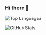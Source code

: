 ### Hi there 👋

<!--
**Nik0Sp/Nik0Sp** is a ✨ _special_ ✨ repository because its `` (this file) appears on your GitHub profile.




Here are some ideas to get you started:

- 🔭 I’m currently working on ...
- 🌱 I’m currently learning ...
- 👯 I’m looking to collaborate on ...
- 🤔 I’m looking for help with ...
- 💬 Ask me about ...
- 📫 How to reach me: ...
- 😄 Pronouns: ...
- ⚡ Fun fact: ...
--> 

![Top Languages](https://github-readme-stats.vercel.app/api/top-langs/?username=Nik0Sp&layout=compact&theme=radical)


![GitHub Stats](https://github-readme-stats.vercel.app/api?username=Nik0Sp&theme=radical)



